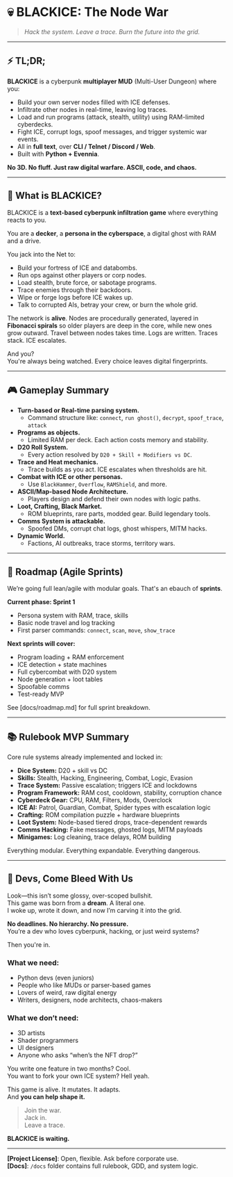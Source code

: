 # 💀 BLACKICE: The Node War

> *Hack the system. Leave a trace. Burn the future into the grid.*

---

## ⚡ TL;DR;

**BLACKICE** is a cyberpunk **multiplayer MUD** (Multi-User Dungeon) where you:
- Build your own server nodes filled with ICE defenses.
- Infiltrate other nodes in real-time, leaving log traces.
- Load and run programs (attack, stealth, utility) using RAM-limited cyberdecks.
- Fight ICE, corrupt logs, spoof messages, and trigger systemic war events.
- All in **full text**, over **CLI / Telnet / Discord / Web**.
- Built with **Python + Evennia**.

**No 3D. No fluff. Just raw digital warfare. ASCII, code, and chaos.**

---

## 🧠 What is BLACKICE?

BLACKICE is a **text-based cyberpunk infiltration game** where everything reacts to you.

You are a **decker**, a **persona in the cyberspace**, a digital ghost with RAM and a drive.

You jack into the Net to:
- Build your fortress of ICE and databombs.
- Run ops against other players or corp nodes.
- Load stealth, brute force, or sabotage programs.
- Trace enemies through their backdoors.
- Wipe or forge logs before ICE wakes up.
- Talk to corrupted AIs, betray your crew, or burn the whole grid.

The network is **alive**. Nodes are procedurally generated, layered in **Fibonacci spirals** so older players are deep in the core, while new ones grow outward. Travel between nodes takes time. Logs are written. Traces stack. ICE escalates.

And you?  
You're always being watched. Every choice leaves digital fingerprints.

---

## 🎮 Gameplay Summary

- **Turn-based or Real-time parsing system.**  
  - Command structure like: `connect`, `run ghost()`, `decrypt`, `spoof_trace`, `attack`
- **Programs as objects.**  
  - Limited RAM per deck. Each action costs memory and stability.
- **D20 Roll System.**  
  - Every action resolved by `D20 + Skill + Modifiers vs DC`.
- **Trace and Heat mechanics.**  
  - Trace builds as you act. ICE escalates when thresholds are hit.
- **Combat with ICE or other personas.**  
  - Use `BlackHammer`, `Overflow`, `RAMShield`, and more.
- **ASCII/Map-based Node Architecture.**  
  - Players design and defend their own nodes with logic paths.
- **Loot, Crafting, Black Market.**  
  - ROM blueprints, rare parts, modded gear. Build legendary tools.
- **Comms System is attackable.**  
  - Spoofed DMs, corrupt chat logs, ghost whispers, MITM hacks.
- **Dynamic World.**  
  - Factions, AI outbreaks, trace storms, territory wars.

---

## 🧭 Roadmap (Agile Sprints)

We’re going full lean/agile with modular goals. That's an ebauch of **sprints**.

**Current phase: Sprint 1**
- Persona system with RAM, trace, skills
- Basic node travel and log tracking
- First parser commands: `connect`, `scan`, `move`, `show_trace`

**Next sprints will cover:**
- Program loading + RAM enforcement
- ICE detection + state machines
- Full cybercombat with D20 system
- Node generation + loot tables
- Spoofable comms
- Test-ready MVP

See [docs/roadmap.md] for full sprint breakdown.

---

## 📚 Rulebook MVP Summary

Core rule systems already implemented and locked in:

- **Dice System:** D20 + skill vs DC
- **Skills:** Stealth, Hacking, Engineering, Combat, Logic, Evasion
- **Trace System:** Passive escalation; triggers ICE and lockdowns
- **Program Framework:** RAM cost, cooldown, stability, corruption chance
- **Cyberdeck Gear:** CPU, RAM, Filters, Mods, Overclock
- **ICE AI:** Patrol, Guardian, Combat, Spider types with escalation logic
- **Crafting:** ROM compilation puzzle + hardware blueprints
- **Loot System:** Node-based tiered drops, trace-dependent rewards
- **Comms Hacking:** Fake messages, ghosted logs, MITM payloads
- **Minigames:** Log cleaning, trace delays, ROM building

Everything modular. Everything expandable. Everything dangerous.

---

## 🧨 Devs, Come Bleed With Us

Look—this isn’t some glossy, over-scoped bullshit.  
This game was born from a **dream**. A literal one.  
I woke up, wrote it down, and now I’m carving it into the grid.

**No deadlines. No hierarchy. No pressure.**  
You’re a dev who loves cyberpunk, hacking, or just weird systems?

Then you're in.

### What we need:
- Python devs (even juniors)
- People who like MUDs or parser-based games
- Lovers of weird, raw digital energy
- Writers, designers, node architects, chaos-makers

### What we don’t need:
- 3D artists
- Shader programmers
- UI designers
- Anyone who asks “when’s the NFT drop?”

You write one feature in two months? Cool.  
You want to fork your own ICE system? Hell yeah.

This game is alive. It mutates. It adapts.  
And **you can help shape it.**

> Join the war.  
> Jack in.  
> Leave a trace.

**BLACKICE is waiting.**

---

**[Project License]**: Open, flexible. Ask before corporate use.  
**[Docs]**: `/docs` folder contains full rulebook, GDD, and system logic.



